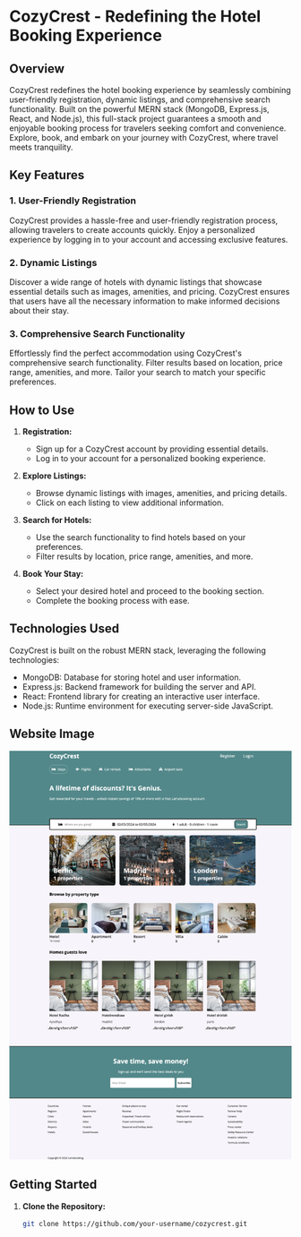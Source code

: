 # CozyCrest - Redefining the Hotel Booking Experience

## Overview

CozyCrest redefines the hotel booking experience by seamlessly combining user-friendly registration, dynamic listings, and comprehensive search functionality. Built on the powerful MERN stack (MongoDB, Express.js, React, and Node.js), this full-stack project guarantees a smooth and enjoyable booking process for travelers seeking comfort and convenience. Explore, book, and embark on your journey with CozyCrest, where travel meets tranquility.

## Key Features

### 1. User-Friendly Registration
CozyCrest provides a hassle-free and user-friendly registration process, allowing travelers to create accounts quickly. Enjoy a personalized experience by logging in to your account and accessing exclusive features.

### 2. Dynamic Listings
Discover a wide range of hotels with dynamic listings that showcase essential details such as images, amenities, and pricing. CozyCrest ensures that users have all the necessary information to make informed decisions about their stay.

### 3. Comprehensive Search Functionality
Effortlessly find the perfect accommodation using CozyCrest's comprehensive search functionality. Filter results based on location, price range, amenities, and more. Tailor your search to match your specific preferences.

## How to Use

1. **Registration:**
   - Sign up for a CozyCrest account by providing essential details.
   - Log in to your account for a personalized booking experience.

2. **Explore Listings:**
   - Browse dynamic listings with images, amenities, and pricing details.
   - Click on each listing to view additional information.

3. **Search for Hotels:**
   - Use the search functionality to find hotels based on your preferences.
   - Filter results by location, price range, amenities, and more.

4. **Book Your Stay:**
   - Select your desired hotel and proceed to the booking section.
   - Complete the booking process with ease.

## Technologies Used

CozyCrest is built on the robust MERN stack, leveraging the following technologies:

- MongoDB: Database for storing hotel and user information.
- Express.js: Backend framework for building the server and API.
- React: Frontend library for creating an interactive user interface.
- Node.js: Runtime environment for executing server-side JavaScript.

## Website Image
  ![image](https://github.com/Swapnaroop2001/Portfolio-Website/blob/main/src/images/CozyCrest.png)
## Getting Started

1. **Clone the Repository:**
   ```bash
   git clone https://github.com/your-username/cozycrest.git
